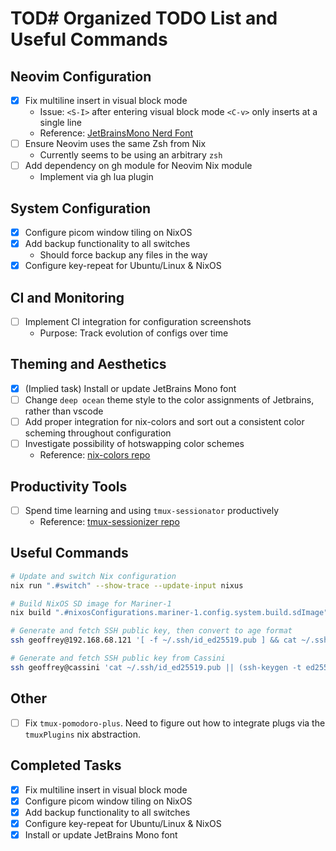 # TOD# Organized TODO List and Useful Commands

## Neovim Configuration

- [x] Fix multiline insert in visual block mode
  - Issue: `<S-I>` after entering visual block mode `<C-v>` only inserts at a
    single line
  - Reference:
    [JetBrainsMono Nerd Font](https://github.com/ryanoasis/nerd-fonts/releases/download/v3.2.1/JetBrainsMono.zip)
- [ ] Ensure Neovim uses the same Zsh from Nix
  - Currently seems to be using an arbitrary `zsh`
- [ ] Add dependency on gh module for Neovim Nix module
  - Implement via gh lua plugin

## System Configuration

- [x] Configure picom window tiling on NixOS
- [x] Add backup functionality to all switches
  - Should force backup any files in the way
- [x] Configure key-repeat for Ubuntu/Linux & NixOS

## CI and Monitoring

- [ ] Implement CI integration for configuration screenshots
  - Purpose: Track evolution of configs over time

## Theming and Aesthetics

- [x] (Implied task) Install or update JetBrains Mono font
- [ ] Change `deep ocean` theme style to the color assignments of Jetbrains,
      rather than vscode
- [ ] Add proper integration for nix-colors and sort out a consistent color
      scheming throughout configuration
- [ ] Investigate possibility of hotswapping color schemes
  - Reference: [nix-colors repo](https://github.com/Misterio77/nix-colors)

## Productivity Tools

- [ ] Spend time learning and using `tmux-sessionator` productively
  - Reference:
    [tmux-sessionizer repo](https://github.com/jrmoulton/tmux-sessionizer)

## Useful Commands

```bash
# Update and switch Nix configuration
nix run ".#switch" --show-trace --update-input nixus

# Build NixOS SD image for Mariner-1
nix build ".#nixosConfigurations.mariner-1.config.system.build.sdImage" --show-trace --out-link result-mariner-1

# Generate and fetch SSH public key, then convert to age format
ssh geoffrey@192.168.68.121 '[ -f ~/.ssh/id_ed25519.pub ] && cat ~/.ssh/id_ed25519.pub || (ssh-keygen -t ed25519 -f ~/.ssh/id_ed25519 -N "" -q && cat ~/.ssh/id_ed25519.pub)' | ssh-to-age

# Generate and fetch SSH public key from Cassini
ssh geoffrey@cassini 'cat ~/.ssh/id_ed25519.pub || (ssh-keygen -t ed25519 -f ~/.ssh/id_ed25519 -N "" -q && cat ~/.ssh/id_ed25519.pub)'
```

## Other

- [ ] Fix `tmux-pomodoro-plus`. Need to figure out how to integrate plugs via the `tmuxPlugins` nix abstraction.

## Completed Tasks

- [x] Fix multiline insert in visual block mode
- [x] Configure picom window tiling on NixOS
- [x] Add backup functionality to all switches
- [x] Configure key-repeat for Ubuntu/Linux & NixOS
- [x] Install or update JetBrains Mono font
